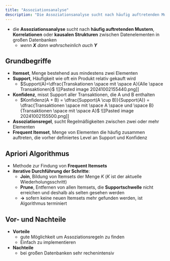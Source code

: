 ```yaml
---
title: "Assoziationsanalyse"
description: "Die Assoziationsanalyse sucht nach häufig auftretenden Mustern und Korrelationen zwischen Datenelementen in großen Datenbanken. Sie verwendet Begriffe wie Support, Konfidenz und Frequent Itemsets. Der Apriori-Algorithmus findet Frequent Itemsets iterativ durch Join und Prune."
---
```


- die **Assoziationsanalyse** sucht nach **häufig auftretenden Mustern**, **Korrelationen** oder **kausalen Strukturen** zwischen Datenelementen in großen Datenbanken
	- *wenn **X** dann wahrscheinlich auch **Y***

## Grundbegriffe
- **Itemset**, Menge bestehend aus mindestens zwei Elementen
- **Support**, Häufigkeit wie oft ein Produkt relativ gekauft wird
	- $Support(A)=\dfrac{Transkationen \space mit \space A}{Alle \space Transaktionen}$ ![[Pasted image 20241002155440.png]]
- **Konfidenz**, misst Support aller Transaktionen, die A und B enthalten
	- $Konfidenz(A + B) = \dfrac{Support(A \cup B)}{Support(A)} = \dfrac{Transaktionen \space mit \space A \space und \space B}{Transaktionen \space mit \space A}$ ![[Pasted image 20241002155500.png]]
- **Assoziationsregel**, sucht Regelmäßigkeiten zwischen zwei oder mehr Elementen
- **Frequent Itemset**, Menge von Elementen die häufig zusammen auftreten, die vorher definiertes Level an Support und Konfidenz

## Apriori Algorithmus
- Methode zur Findung von **Frequent Itemsets**
- **iterative Durchführung der Schritte**:
	- **Join**, Bildung von Itemsets der Menge $K$ ($K$ ist der aktuelle Wiederholungsschritt)
	- **Prune**, Entfernen von allen Itemsets, die **Supportschwelle** nicht erreichen und deshalb als selten gesehen werden
	- **->** sofern keine neuen Itemsets mehr gefunden werden, ist Algorithmus terminiert

## Vor- und Nachteile
- **Vorteile**
	- gute Möglichkeit um Assoziationsregeln zu finden
	- Einfach zu implementieren
- **Nachteile**
	- bei großen Datenbanken sehr rechenintensiv
